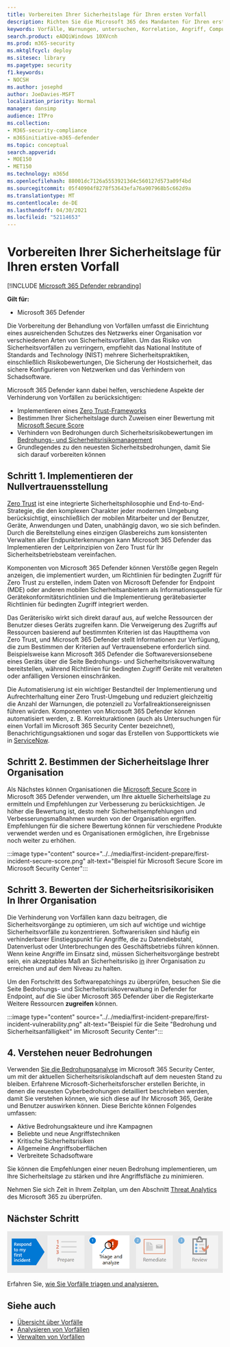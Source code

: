```yaml
---
title: Vorbereiten Ihrer Sicherheitslage für Ihren ersten Vorfall
description: Richten Sie die Microsoft 365 des Mandanten für Ihren ersten Vorfall in Microsoft 365 ein.
keywords: Vorfälle, Warnungen, untersuchen, Korrelation, Angriff, Computer, Geräte, Benutzer, Identitäten, Identität, Postfach, E-Mail, 365, Microsoft, m365
search.product: eADQiWindows 10XVcnh
ms.prod: m365-security
ms.mktglfcycl: deploy
ms.sitesec: library
ms.pagetype: security
f1.keywords:
- NOCSH
ms.author: josephd
author: JoeDavies-MSFT
localization_priority: Normal
manager: dansimp
audience: ITPro
ms.collection:
- M365-security-compliance
- m365initiative-m365-defender
ms.topic: conceptual
search.appverid:
- MOE150
- MET150
ms.technology: m365d
ms.openlocfilehash: 88001dc7126a55539213d4c560127d573a09f4bd
ms.sourcegitcommit: 05f40904f8278f53643efa76a907968b5c662d9a
ms.translationtype: MT
ms.contentlocale: de-DE
ms.lasthandoff: 04/30/2021
ms.locfileid: "52114653"
---
```

# <a name="prepare-your-security-posture-for-your-first-incident"></a>Vorbereiten Ihrer Sicherheitslage für Ihren ersten Vorfall

[!INCLUDE [Microsoft 365 Defender rebranding](../includes/microsoft-defender.md)]

**Gilt für:**
- Microsoft 365 Defender

Die Vorbereitung der Behandlung von Vorfällen umfasst die Einrichtung eines ausreichenden Schutzes des Netzwerks einer Organisation vor verschiedenen Arten von Sicherheitsvorfällen. Um das Risiko von Sicherheitsvorfällen zu verringern, empfiehlt das National Institute of Standards and Technology (NIST) mehrere Sicherheitspraktiken, einschließlich Risikobewertungen, Die Sicherung der Hostsicherheit, das sichere Konfigurieren von Netzwerken und das Verhindern von Schadsoftware. 

Microsoft 365 Defender kann dabei helfen, verschiedene Aspekte der Verhinderung von Vorfällen zu berücksichtigen: 

- Implementieren eines [Zero Trust-Frameworks](https://docs.microsoft.com/security/zero-trust/)
- Bestimmen Ihrer Sicherheitslage durch Zuweisen einer Bewertung mit [Microsoft Secure Score](microsoft-secure-score.md)
- Verhindern von Bedrohungen durch Sicherheitsrisikobewertungen im [Bedrohungs- und Sicherheitsrisikomanagement](../defender-endpoint/next-gen-threat-and-vuln-mgt.md)
- Grundlegendes zu den neuesten Sicherheitsbedrohungen, damit Sie sich darauf vorbereiten können

## <a name="step-1-implement-zero-trust"></a>Schritt 1. Implementieren der Nullvertrauensstellung

[Zero Trust](https://docs.microsoft.com/security/zero-trust/) ist eine integrierte Sicherheitsphilosophie und End-to-End-Strategie, die den komplexen Charakter jeder modernen Umgebung berücksichtigt, einschließlich der mobilen Mitarbeiter und der Benutzer, Geräte, Anwendungen und Daten, unabhängig davon, wo sie sich befinden. Durch die Bereitstellung eines einzigen Glasbereichs zum konsistenten Verwalten aller Endpunkterkennungen kann Microsoft 365 Defender [](https://docs.microsoft.com/security/zero-trust/#guiding-principles-of-zero-trust) das Implementieren der Leitprinzipien von Zero Trust für Ihr Sicherheitsbetriebsteam vereinfachen. 

Komponenten von Microsoft 365 Defender können Verstöße gegen Regeln anzeigen, die implementiert wurden, um Richtlinien für bedingten Zugriff für Zero Trust zu erstellen, indem Daten von Microsoft Defender for Endpoint (MDE) oder anderen mobilen Sicherheitsanbietern als Informationsquelle für Gerätekonformitätsrichtlinien und die Implementierung gerätebasierter Richtlinien für bedingten Zugriff integriert werden. 

Das Geräterisiko wirkt sich direkt darauf aus, auf welche Ressourcen der Benutzer dieses Geräts zugreifen kann. Die Verweigerung des Zugriffs auf Ressourcen basierend auf bestimmten Kriterien ist das Hauptthema von Zero Trust, und Microsoft 365 Defender stellt Informationen zur Verfügung, die zum Bestimmen der Kriterien auf Vertrauensebene erforderlich sind. Beispielsweise kann Microsoft 365 Defender die Softwareversionsebene eines Geräts über die Seite Bedrohungs- und Sicherheitsrisikoverwaltung bereitstellen, während Richtlinien für bedingten Zugriff Geräte mit veralteten oder anfälligen Versionen einschränken.

Die Automatisierung ist ein wichtiger Bestandteil der Implementierung und Aufrechterhaltung einer Zero Trust-Umgebung und reduziert gleichzeitig die Anzahl der Warnungen, die potenziell zu Vorfallreaktionsereignissen führen würden. Komponenten von Microsoft 365 Defender können automatisiert werden, z. B. Korrekturaktionen (auch als Untersuchungen für einen Vorfall im Microsoft 365 Security Center bezeichnet), Benachrichtigungsaktionen und sogar das Erstellen von Supporttickets wie in [ServiceNow](https://microsoft.service-now.com/sp/).

## <a name="step-2-determine-your-organizations-security-posture"></a>Schritt 2. Bestimmen der Sicherheitslage Ihrer Organisation

Als Nächstes können Organisationen die [Microsoft Secure Score](microsoft-secure-score.md) in Microsoft 365 Defender verwenden, um Ihre aktuelle Sicherheitslage zu ermitteln und Empfehlungen zur Verbesserung zu berücksichtigen. Je höher die Bewertung ist, desto mehr Sicherheitsempfehlungen und Verbesserungsmaßnahmen wurden von der Organisation ergriffen. Empfehlungen für die sichere Bewertung können für verschiedene Produkte verwendet werden und es Organisationen ermöglichen, ihre Ergebnisse noch weiter zu erhöhen. 

:::image type="content" source="../../media/first-incident-prepare/first-incident-secure-score.png" alt-text="Beispiel für Microsoft Secure Score im Microsoft Security Center":::
 
## <a name="step-3-assess-your-organizations-vulnerability-exposure"></a>Schritt 3. Bewerten der Sicherheitsrisikorisiken In Ihrer Organisation

Die Verhinderung von Vorfällen kann dazu beitragen, die Sicherheitsvorgänge zu optimieren, um sich auf wichtige und wichtige Sicherheitsvorfälle zu konzentrieren. Softwarerisiken sind häufig ein verhinderbarer Einstiegspunkt für Angriffe, die zu Datendiebstahl, Datenverlust oder Unterbrechungen des Geschäftsbetriebs führen können. Wenn keine Angriffe im Einsatz sind, müssen Sicherheitsvorgänge bestrebt sein, ein akzeptables Maß an Sicherheitsrisiko [in](../defender-endpoint/tvm-exposure-score.md) ihrer Organisation zu erreichen und auf dem Niveau zu halten.

Um den Fortschritt des Softwarepatchings zu überprüfen, besuchen Sie die Seite Bedrohungs- und Sicherheitsrisikoverwaltung in Defender for Endpoint, auf die Sie über Microsoft 365 Defender über die Registerkarte Weitere Ressourcen **zugreifen** können. [](../defender-endpoint/next-gen-threat-and-vuln-mgt.md)

:::image type="content" source="../../media/first-incident-prepare/first-incident-vulnerability.png" alt-text="Beispiel für die Seite &quot;Bedrohung und Sicherheitsanfälligkeit&quot; im Microsoft Security Center"::: 
 
## <a name="4-understand-emerging-threats"></a>4. Verstehen neuer Bedrohungen

Verwenden [Sie die Bedrohungsanalyse](threat-analytics.md) im Microsoft 365 Security Center, um mit der aktuellen Sicherheitsrisikolandschaft auf dem neuesten Stand zu bleiben. Erfahrene Microsoft-Sicherheitsforscher erstellen Berichte, in denen die neuesten Cyberbedrohungen detailliert beschrieben werden, damit Sie verstehen können, wie sich diese auf Ihr Microsoft 365, Geräte und Benutzer auswirken können. Diese Berichte können Folgendes umfassen:

- Aktive Bedrohungsakteure und ihre Kampagnen
- Beliebte und neue Angriffstechniken
- Kritische Sicherheitsrisiken
- Allgemeine Angriffsoberflächen
- Verbreitete Schadsoftware

Sie können die Empfehlungen einer neuen Bedrohung implementieren, um Ihre Sicherheitslage zu stärken und ihre Angriffsfläche zu minimieren.

Nehmen Sie sich Zeit in Ihrem Zeitplan, um den Abschnitt [Threat Analytics](threat-analytics.md) des Microsoft 365 zu überprüfen.

## <a name="next-step"></a>Nächster Schritt

[![Schritt 1: Erfahren Sie, wie Sie Vorfälle analysieren und analysieren.](../../media/first-incident-overview/first-incident-path-step1.png)](first-incident-analyze.md)

Erfahren Sie, [wie Sie Vorfälle triagen und analysieren.](first-incident-analyze.md)

## <a name="see-also"></a>Siehe auch

- [Übersicht über Vorfälle](incidents-overview.md)
- [Analysieren von Vorfällen](investigate-incidents.md)
- [Verwalten von Vorfällen](manage-incidents.md)

